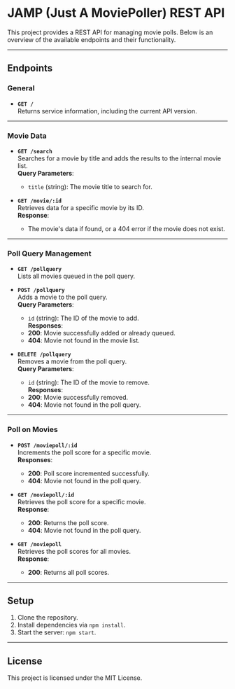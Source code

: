 # JAMP (Just A MoviePoller) REST API

This project provides a REST API for managing movie polls. Below is an overview of the available endpoints and their functionality.

---

## Endpoints

### General
- **`GET /`**  
  Returns service information, including the current API version.

---

### Movie Data
- **`GET /search`**  
  Searches for a movie by title and adds the results to the internal movie list.  
  **Query Parameters**:  
  - `title` (string): The movie title to search for.  

- **`GET /movie/:id`**  
  Retrieves data for a specific movie by its ID.  
  **Response**:  
  - The movie's data if found, or a 404 error if the movie does not exist.

---

### Poll Query Management
- **`GET /pollquery`**  
  Lists all movies queued in the poll query.  

- **`POST /pollquery`**  
  Adds a movie to the poll query.  
  **Query Parameters**:  
  - `id` (string): The ID of the movie to add.  
  **Responses**:  
  - **200**: Movie successfully added or already queued.  
  - **404**: Movie not found in the movie list.  

- **`DELETE /pollquery`**  
  Removes a movie from the poll query.  
  **Query Parameters**:  
  - `id` (string): The ID of the movie to remove.  
  **Responses**:  
  - **200**: Movie successfully removed.  
  - **404**: Movie not found in the poll query.  

---

### Poll on Movies
- **`POST /moviepoll/:id`**  
  Increments the poll score for a specific movie.  
  **Responses**:  
  - **200**: Poll score incremented successfully.  
  - **404**: Movie not found in the poll query.  

- **`GET /moviepoll/:id`**  
  Retrieves the poll score for a specific movie.  
  **Response**:  
  - **200**: Returns the poll score.  
  - **404**: Movie not found in the poll query.  

- **`GET /moviepoll`**  
  Retrieves the poll scores for all movies.  
  **Response**:  
  - **200**: Returns all poll scores.

---

## Setup
1. Clone the repository.
2. Install dependencies via `npm install`.
3. Start the server: `npm start`.

---

## License
This project is licensed under the MIT License.